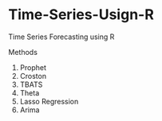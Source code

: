 # Time-Series-Usign-R
Time Series Forecasting using R

Methods
1) Prophet
2) Croston
3) TBATS
4) Theta
5) Lasso Regression
6) Arima
